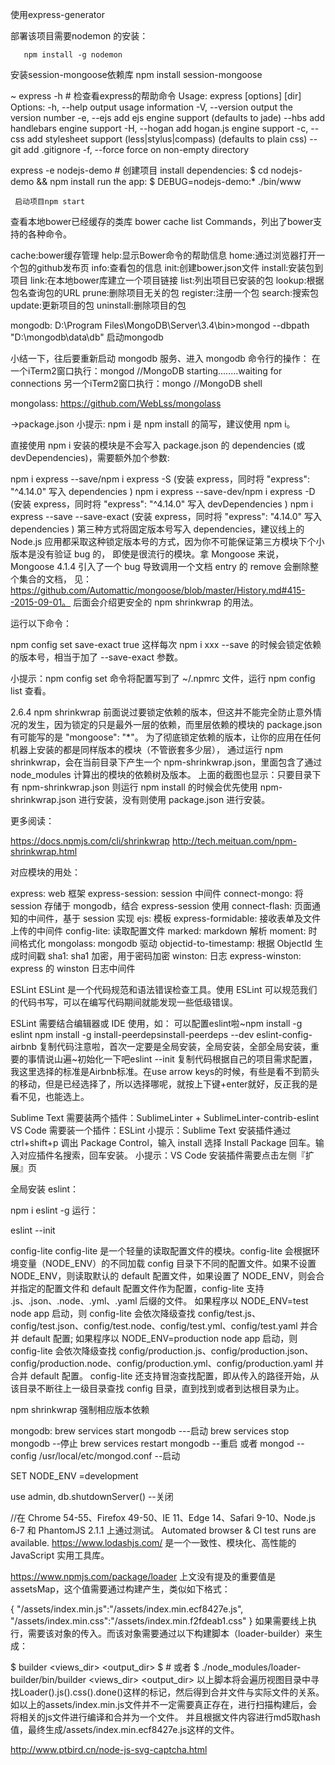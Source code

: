 使用express-generator


部署该项目需要nodemon 的安装：

       npm install -g nodemon

安装session-mongoose依赖库
npm install session-mongoose


~ express -h  # 检查看express的帮助命令
  Usage: express [options] [dir]
  Options:
    -h, --help          output usage information
    -V, --version       output the version number
    -e, --ejs           add ejs engine support (defaults to jade)
        --hbs           add handlebars engine support
    -H, --hogan         add hogan.js engine support
    -c, --css   add stylesheet  support (less|stylus|compass) (defaults to plain css)
        --git           add .gitignore
    -f, --force         force on non-empty directory

express -e nodejs-demo  # 创建项目
 install dependencies:
     $ cd nodejs-demo && npm install
   run the app:
     $ DEBUG=nodejs-demo:* ./bin/www

     启动项目npm start

查看本地bower已经缓存的类库
bower cache list
Commands，列出了bower支持的各种命令。

cache:bower缓存管理
help:显示Bower命令的帮助信息
home:通过浏览器打开一个包的github发布页
info:查看包的信息
init:创建bower.json文件
install:安装包到项目
link:在本地bower库建立一个项目链接
list:列出项目已安装的包
lookup:根据包名查询包的URL
prune:删除项目无关的包
register:注册一个包
search:搜索包
update:更新项目的包
uninstall:删除项目的包

mongodb:
D:\Program Files\MongoDB\Server\3.4\bin>mongod --dbpath "D:\mongodb\data\db" 启动mongodb

小结一下，往后要重新启动 mongodb 服务、进入 mongodb 命令行的操作：
在一个iTerm2窗口执行：mongod //MongoDB starting........waiting for connections
另一个iTerm2窗口执行：mongo //MongoDB shell


mongolass: https://github.com/WebLss/mongolass

->package.json
小提示: npm i 是 npm install 的简写，建议使用 npm i。

直接使用 npm i 安装的模块是不会写入 package.json 的 dependencies (或 devDependencies)，需要额外加个参数:

npm i express --save/npm i express -S (安装 express，同时将 "express": "^4.14.0" 写入 dependencies )
npm i express --save-dev/npm i express -D (安装 express，同时将 "express": "^4.14.0" 写入 devDependencies )
npm i express --save --save-exact (安装 express，同时将 "express": "4.14.0" 写入 dependencies )
第三种方式将固定版本号写入 dependencies，建议线上的 Node.js 应用都采取这种锁定版本号的方式，因为你不可能保证第三方模块下个小版本是没有验证 bug 的，
即使是很流行的模块。拿 Mongoose 来说，Mongoose 4.1.4 引入了一个 bug 导致调用一个文档 entry 的 remove 会删除整个集合的文档，
见：https://github.com/Automattic/mongoose/blob/master/History.md#415--2015-09-01。
后面会介绍更安全的 npm shrinkwrap 的用法。

运行以下命令：

npm config set save-exact true
这样每次 npm i xxx --save 的时候会锁定依赖的版本号，相当于加了 --save-exact 参数。

小提示：npm config set 命令将配置写到了 ~/.npmrc 文件，运行 npm config list 查看。

2.6.4 npm shrinkwrap
前面说过要锁定依赖的版本，但这并不能完全防止意外情况的发生，因为锁定的只是最外一层的依赖，而里层依赖的模块的 package.json 有可能写的是 "mongoose": "*"。
为了彻底锁定依赖的版本，让你的应用在任何机器上安装的都是同样版本的模块（不管嵌套多少层），
通过运行 npm shrinkwrap，会在当前目录下产生一个 npm-shrinkwrap.json，里面包含了通过 node_modules 计算出的模块的依赖树及版本。
上面的截图也显示：只要目录下有 npm-shrinkwrap.json 则运行 npm install 的时候会优先使用 npm-shrinkwrap.json 进行安装，没有则使用 package.json 进行安装。

更多阅读：

https://docs.npmjs.com/cli/shrinkwrap
http://tech.meituan.com/npm-shrinkwrap.html

对应模块的用处：

express: web 框架
express-session: session 中间件
connect-mongo: 将 session 存储于 mongodb，结合 express-session 使用
connect-flash: 页面通知的中间件，基于 session 实现
ejs: 模板
express-formidable: 接收表单及文件上传的中间件
config-lite: 读取配置文件
marked: markdown 解析
moment: 时间格式化
mongolass: mongodb 驱动
objectid-to-timestamp: 根据 ObjectId 生成时间戳
sha1: sha1 加密，用于密码加密
winston: 日志
express-winston: express 的 winston 日志中间件


 ESLint
ESLint 是一个代码规范和语法错误检查工具。使用 ESLint 可以规范我们的代码书写，可以在编写代码期间就能发现一些低级错误。

ESLint 需要结合编辑器或 IDE 使用，如：
可以配置eslint啦~npm install -g eslint
npm install -g install-peerdepsinstall-peerdeps --dev eslint-config-airbnb
复制代码注意啦，首次一定要是全局安装，全局安装，全部全局安装，重要的事情说山遍~初始化一下吧eslint --init
复制代码根据自己的项目需求配置，我这里选择的标准是Airbnb标准。在use arrow keys的时候，有些是看不到箭头的移动，但是已经选择了，所以选择哪呢，就按上下键+enter就好，反正我的是看不见，也能选上。



Sublime Text 需要装两个插件：SublimeLinter + SublimeLinter-contrib-eslint
VS Code 需要装一个插件：ESLint
小提示：Sublime Text 安装插件通过 ctrl+shift+p 调出 Package Control，输入 install 选择 Install Package 回车。输入对应插件名搜索，回车安装。 小提示：VS Code 安装插件需要点击左侧『扩展』页

全局安装 eslint：

npm i eslint -g
运行：

eslint --init


 config-lite
config-lite 是一个轻量的读取配置文件的模块。config-lite 会根据环境变量（NODE_ENV）的不同加载 config 目录下不同的配置文件。如果不设置 NODE_ENV，则读取默认的 default 配置文件，如果设置了 NODE_ENV，则会合并指定的配置文件和 default 配置文件作为配置，config-lite 支持 .js、.json、.node、.yml、.yaml 后缀的文件。
如果程序以 NODE_ENV=test node app 启动，则 config-lite 会依次降级查找 config/test.js、config/test.json、config/test.node、config/test.yml、config/test.yaml 并合并 default 配置; 如果程序以 NODE_ENV=production node app 启动，则 config-lite 会依次降级查找 config/production.js、config/production.json、config/production.node、config/production.yml、config/production.yaml 并合并 default 配置。
config-lite 还支持冒泡查找配置，即从传入的路径开始，从该目录不断往上一级目录查找 config 目录，直到找到或者到达根目录为止。

npm shrinkwrap 强制相应版本依赖


mongodb:
brew services start mongodb  ---启动
brew services stop mongodb --停止
brew services restart mongodb --重启
或者
mongod --config /usr/local/etc/mongod.conf --启动


SET NODE_ENV =development


use admin, db.shutdownServer() --关闭

//在 Chrome 54-55、Firefox 49-50、IE 11、Edge 14、Safari 9-10、Node.js 6-7 和 PhantomJS 2.1.1 上通过测试。
  Automated browser & CI test runs are available.
https://www.lodashjs.com/  是一个一致性、模块化、高性能的 JavaScript 实用工具库。

https://www.npmjs.com/package/loader
上文没有提及的重要值是assetsMap，这个值需要通过构建产生，类似如下格式：

{
  "/assets/index.min.js":"/assets/index.min.ecf8427e.js",
  "/assets/index.min.css":"/assets/index.min.f2fdeab1.css"
}
如果需要线上执行，需要该对象的传入。而该对象需要通过以下构建脚本（loader-builder）来生成：

$ builder <views_dir> <output_dir>
$ # 或者
$ ./node_modules/loader-builder/bin/builder <views_dir> <output_dir>
以上脚本将会遍历视图目录中寻找Loader().js().css().done()这样的标记，然后得到合并文件与实际文件的关系。
如以上的assets/index.min.js文件并不一定需要真正存在，进行扫描构建后，会将相关的js文件进行编译和合并为一个文件。
并且根据文件内容进行md5取hash值，最终生成/assets/index.min.ecf8427e.js这样的文件。

http://www.ptbird.cn/node-js-svg-captcha.html

